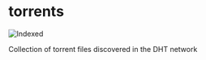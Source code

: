 torrents 
========
![Indexed](https://img.shields.io/badge/indexed-249733-blue)

Collection of torrent files discovered in the DHT network
